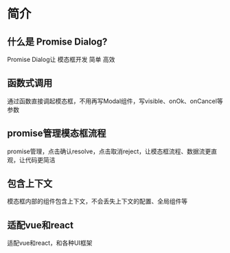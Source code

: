 

# 简介

## 什么是 Promise Dialog?
Promise Dialog让 模态框开发 简单 高效

## 函数式调用
通过函数直接调起模态框，不用再写Modal组件，写visible、onOk、onCancel等参数

## promise管理模态框流程
promise管理，点击确认resolve，点击取消reject，让模态框流程、数据流更直观，让代码更简洁

## 包含上下文
模态框内部的组件包含上下文，不会丢失上下文的配置、全局组件等

## 适配vue和react
适配vue和react，和各种UI框架
